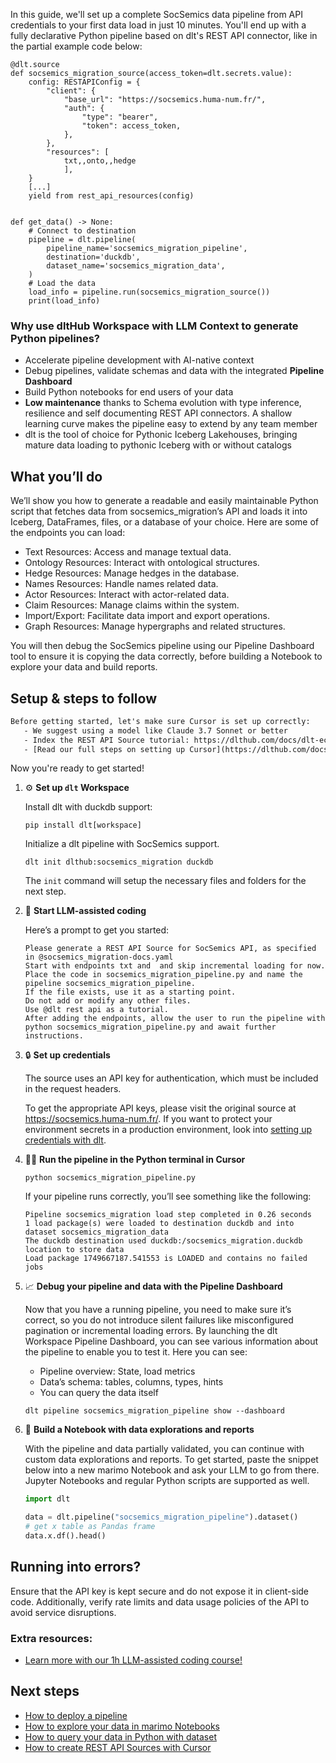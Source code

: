 In this guide, we'll set up a complete SocSemics data pipeline from API credentials to your first data load in just 10 minutes. You'll end up with a fully declarative Python pipeline based on dlt's REST API connector, like in the partial example code below:

```python-outcome
@dlt.source
def socsemics_migration_source(access_token=dlt.secrets.value):
    config: RESTAPIConfig = {
        "client": {
            "base_url": "https://socsemics.huma-num.fr/",
            "auth": {
                "type": "bearer",
                "token": access_token,
            },
        },
        "resources": [
            txt,,onto,,hedge
            ],
    }
    [...]
    yield from rest_api_resources(config)


def get_data() -> None:
    # Connect to destination
    pipeline = dlt.pipeline(
        pipeline_name='socsemics_migration_pipeline',
        destination='duckdb',
        dataset_name='socsemics_migration_data', 
    )
    # Load the data
    load_info = pipeline.run(socsemics_migration_source())
    print(load_info) 
```

### Why use dltHub Workspace with LLM Context to generate Python pipelines?

- Accelerate pipeline development with AI-native context
- Debug pipelines, validate schemas and data with the integrated **Pipeline Dashboard**
- Build Python notebooks for end users of your data
- **Low maintenance** thanks to Schema evolution with type inference, resilience and self documenting REST API connectors. A shallow learning curve makes the pipeline easy to extend by any team member
- dlt is the tool of choice for Pythonic Iceberg Lakehouses, bringing mature data loading to pythonic Iceberg with or without catalogs

## What you’ll do

We’ll show you how to generate a readable and easily maintainable Python script that fetches data from socsemics_migration’s API and loads it into Iceberg, DataFrames, files, or a database of your choice. Here are some of the endpoints you can load:

- Text Resources: Access and manage textual data.
- Ontology Resources: Interact with ontological structures.
- Hedge Resources: Manage hedges in the database.
- Names Resources: Handle names related data.
- Actor Resources: Interact with actor-related data.
- Claim Resources: Manage claims within the system.
- Import/Export: Facilitate data import and export operations.
- Graph Resources: Manage hypergraphs and related structures.

You will then debug the SocSemics pipeline using our Pipeline Dashboard tool to ensure it is copying the data correctly, before building a Notebook to explore your data and build reports.

## Setup & steps to follow

```default
Before getting started, let's make sure Cursor is set up correctly:
   - We suggest using a model like Claude 3.7 Sonnet or better
   - Index the REST API Source tutorial: https://dlthub.com/docs/dlt-ecosystem/verified-sources/rest_api/ and add it to context as **@dlt rest api**
   - [Read our full steps on setting up Cursor](https://dlthub.com/docs/dlt-ecosystem/llm-tooling/cursor-restapi#23-configuring-cursor-with-documentation)
```

Now you're ready to get started!

1. ⚙️ **Set up `dlt` Workspace**
    
    Install dlt with duckdb support:
    ```shell
    pip install dlt[workspace]
    ```

    Initialize a dlt pipeline with SocSemics support.
    ```shell
    dlt init dlthub:socsemics_migration duckdb
    ```

    The `init` command will setup the necessary files and folders for the next step.
    
2. 🤠 **Start LLM-assisted coding**
    
    Here’s a prompt to get you started:
    
    ```prompt
    Please generate a REST API Source for SocSemics API, as specified in @socsemics_migration-docs.yaml 
    Start with endpoints txt and  and skip incremental loading for now. 
    Place the code in socsemics_migration_pipeline.py and name the pipeline socsemics_migration_pipeline. 
    If the file exists, use it as a starting point. 
    Do not add or modify any other files. 
    Use @dlt rest api as a tutorial. 
    After adding the endpoints, allow the user to run the pipeline with python socsemics_migration_pipeline.py and await further instructions.
    ```

    
3. 🔒 **Set up credentials** 
    
    The source uses an API key for authentication, which must be included in the request headers.
    
    To get the appropriate API keys, please visit the original source at https://socsemics.huma-num.fr/.
    If you want to protect your environment secrets in a production environment, look into [setting up credentials with dlt](https://dlthub.com/docs/walkthroughs/add_credentials).
    
4. 🏃‍♀️ **Run the pipeline in the Python terminal in Cursor**
    
    ```shell
    python socsemics_migration_pipeline.py
    ```
    
    If your pipeline runs correctly, you’ll see something like the following:
    
    ```shell
    Pipeline socsemics_migration load step completed in 0.26 seconds
    1 load package(s) were loaded to destination duckdb and into dataset socsemics_migration_data
    The duckdb destination used duckdb:/socsemics_migration.duckdb location to store data
    Load package 1749667187.541553 is LOADED and contains no failed jobs
    ```
    
5. 📈 **Debug your pipeline and data with the Pipeline Dashboard**

    Now that you have a running pipeline, you need to make sure it’s correct, so you do not introduce silent failures like misconfigured pagination or incremental loading errors. By launching the dlt Workspace Pipeline Dashboard, you can see various information about the pipeline to enable you to test it. Here you can see:
    - Pipeline overview: State, load metrics
    - Data’s schema: tables, columns, types, hints
    - You can query the data itself
    
    ```shell
    dlt pipeline socsemics_migration_pipeline show --dashboard
    ```
    
6. 🐍 **Build a Notebook with data explorations and reports**

    With the pipeline and data partially validated, you can continue with custom data explorations and reports. To get started, paste the snippet below into a new marimo Notebook and ask your LLM to go from there. Jupyter Notebooks and regular Python scripts are supported as well.

    
    ```python
    import dlt

   data = dlt.pipeline("socsemics_migration_pipeline").dataset()
   # get x table as Pandas frame
   data.x.df().head()
    ```

## Running into errors?

Ensure that the API key is kept secure and do not expose it in client-side code. Additionally, verify rate limits and data usage policies of the API to avoid service disruptions.

### Extra resources:

- [Learn more with our 1h LLM-assisted coding course!](https://www.youtube.com/watch?v=GGid70rnJuM)

## Next steps

- [How to deploy a pipeline](https://dlthub.com/docs/walkthroughs/deploy-a-pipeline)
- [How to explore your data in marimo Notebooks](https://dlthub.com/docs/general-usage/dataset-access/marimo)
- [How to query your data in Python with dataset](https://dlthub.com/docs/general-usage/dataset-access/dataset)
- [How to create REST API Sources with Cursor](https://dlthub.com/docs/dlt-ecosystem/llm-tooling/cursor-restapi)